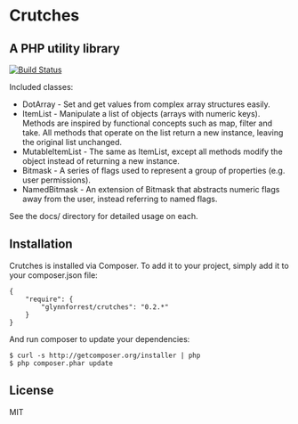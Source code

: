 # Crutches
## A PHP utility library

[![Build Status](https://travis-ci.org/glynnforrest/Crutches.png)](https://travis-ci.org/glynnforrest/Crutches)

Included classes:

* DotArray - Set and get values from complex array structures easily.
* ItemList - Manipulate a list of objects (arrays with numeric
  keys). Methods are inspired by functional concepts such as map,
  filter and take. All methods that operate on the list return a new
  instance, leaving the original list unchanged.
* MutableItemList - The same as ItemList, except all methods modify
  the object instead of returning a new instance.
* Bitmask - A series of flags used to represent a group of properties
  (e.g. user permissions).
* NamedBitmask - An extension of Bitmask that abstracts numeric flags
  away from the user, instead referring to named flags.

See the docs/ directory for detailed usage on each.

## Installation

Crutches is installed via Composer. To add it to your project, simply add it to your
composer.json file:

	{
		"require": {
			"glynnforrest/crutches": "0.2.*"
		}
	}

And run composer to update your dependencies:

	$ curl -s http://getcomposer.org/installer | php
	$ php composer.phar update

## License

MIT
